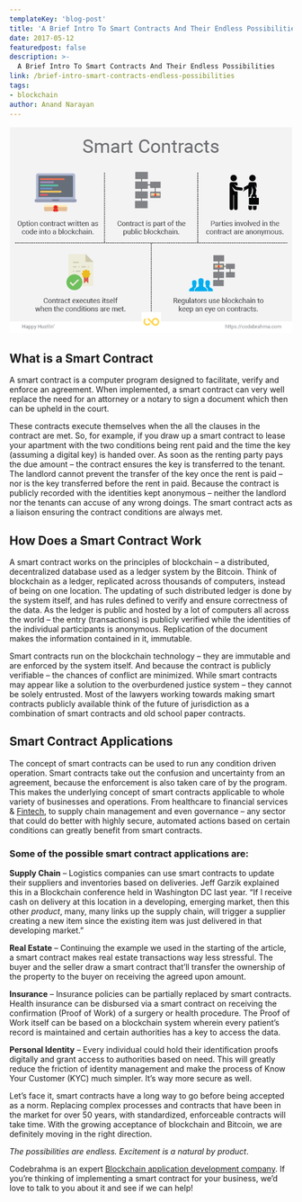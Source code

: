 ```yaml
---
templateKey: 'blog-post'
title: 'A Brief Intro To Smart Contracts And Their Endless Possibilities'
date: 2017-05-12
featuredpost: false
description: >-
  A Brief Intro To Smart Contracts And Their Endless Possibilities
link: /brief-intro-smart-contracts-endless-possibilities
tags:
- blockchain
author: Anand Narayan
---
```

![what-is-smart-contract](./images/Smart-contracts-01.png)

## What is a Smart Contract
A smart contract is a computer program designed to facilitate, verify and enforce an agreement. When implemented, a smart contract can very well replace the need for an attorney or a notary to sign a document which then can be upheld in the court.

These contracts execute themselves when the all the clauses in the contract are met. So, for example, if you draw up a smart contract to lease your apartment with the two conditions being rent paid and the time the key (assuming a digital key) is handed over. As soon as the renting party pays the due amount – the contract ensures the key is transferred to the tenant. The landlord cannot prevent the transfer of the key once the rent is paid – nor is the key transferred before the rent in paid. Because the contract is publicly recorded with the identities kept anonymous – neither the landlord nor the tenants can accuse of any wrong doings. The smart contract acts as a liaison ensuring the contract conditions are always met.

## How Does a Smart Contract Work
A smart contract works on the principles of blockchain – a distributed, decentralized database used as a ledger system by the Bitcoin. Think of blockchain as a ledger, replicated across thousands of computers, instead of being on one location. The updating of such distributed ledger is done by the system itself, and has rules defined to verify and ensure correctness of the data. As the ledger is public and hosted by a lot of computers all across the world – the entry (transactions) is publicly verified while the identities of the individual participants is anonymous. Replication of the document makes the information contained in it, immutable.

Smart contracts run on the blockchain technology – they are immutable and are enforced by the system itself. And because the contract is publicly verifiable – the chances of conflict are minimized. While smart contracts may appear like a solution to the overburdened justice system – they cannot be solely entrusted. Most of the lawyers working towards making smart contracts publicly available think of the future of jurisdiction as a combination of smart contracts and old school paper contracts.

## Smart Contract Applications
The concept of smart contracts can be used to run any condition driven operation. Smart contracts take out the confusion and uncertainty from an agreement, because the enforcement is also taken care of by the program. This makes the underlying concept of smart contracts applicable to whole variety of businesses and operations. From healthcare to financial services & [Fintech](/financial-software-development-company), to supply chain management and even governance – any sector that could do better with highly secure, automated actions based on certain conditions can greatly benefit from smart contracts.

### Some of the possible smart contract applications are:

__Supply Chain__ – Logistics companies can use smart contracts to update their suppliers and inventories based on deliveries. Jeff Garzik explained this in a Blockchain conference held in Washington DC last year. “If I receive cash on delivery at this location in a developing, emerging market, then this other _product_, many, many links up the supply chain, will trigger a supplier creating a new item since the existing item was just delivered in that developing market.”

__Real Estate__ – Continuing the example we used in the starting of the article, a smart contract makes real estate transactions way less stressful. The buyer and the seller draw a smart contract that’ll transfer the ownership of the property to the buyer on receiving the agreed upon amount.

__Insurance__ – Insurance policies can be partially replaced by smart contracts. Health insurance can be disbursed via a smart contract on receiving the confirmation (Proof of Work) of a surgery or health procedure. The Proof of Work itself can be based on a blockchain system wherein every patient’s record is maintained and certain authorities has a key to access the data.

__Personal Identity__ – Every individual could hold their identification proofs digitally and grant access to authorities based on need. This will greatly reduce the friction of identity management and make the process of Know Your Customer (KYC) much simpler. It’s way more secure as well.

Let’s face it, smart contracts have a long way to go before being accepted as a norm. Replacing complex processes and contracts that have been in the market for over 50 years, with standardized, enforceable contracts will take time. With the growing acceptance of blockchain and Bitcoin, we are definitely moving in the right direction.

_The possibilities are endless. Excitement is a natural by product_.

Codebrahma is an expert [Blockchain application development company](/serviceblockchain-development-company/). If you’re thinking of implementing a smart contract for your business, we’d love to talk to you about it and see if we can help!
